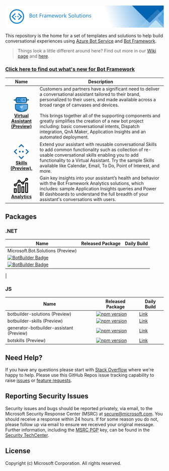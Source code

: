 ![Bot Framework Solutions](/docs/assets/images/bot_framework_solutions_header.png)

This repository is the home for a set of templates and solutions to help build conversational experiences using [Azure Bot Service](https://aka.ms/azurebotservice) and [Bot Framework](https://botframework.com).

> Things look a little different around here? Find out more in our [Wiki page](https://github.com/Microsoft/AI/wiki/What's-new-at-Build-2019) and [here](https://github.com/Microsoft/AI/issues/959).

### [Click here to find out what's new for Bot Framework](https://github.com/microsoft/botframework/blob/master/whats-new.md#whats-new)

| Name | Description |  
|:------------:|------------| 
|[<img src="https://github.com/microsoft/botframework-solutions/blob/master/docs/assets/images/icons/virtual-assistant.png" width="48"><br/> **Virtual Assistant (Preview)**](https://microsoft.github.io/botframework-solutions/overview/virtual-assistant-solution/) | Customers and partners have a significant need to deliver a conversational assistant tailored to their brand, personalized to their users, and made available across a broad range of canvases and devices. <br/><br/>  This brings together all of the supporting components and greatly simplifies the creation of a new bot project including: basic conversational intents, Dispatch integration, QnA Maker, Application Insights and an automated deployment.|
|[<img src="https://github.com/microsoft/botframework-solutions/blob/master/docs/assets/images/icons/skill.png" width="48"> <br/> **Skills (Preview).**](https://microsoft.github.io/botframework-solutions/overview/skills/)| Extend your assistant with reusable conversational Skills to add common functionality such as collection of re-usable conversational skills enabling you to add functionality to a Virtual Assistant. Try the sample Skills available like Calendar, Email, To Do, Point of Interest, and more.|
|[<img src="https://github.com/microsoft/botframework-solutions/blob/master/docs/assets/images/icons/bi-dashboard.png" width="48"> <br/> **Analytics**](https://microsoft.github.io/botframework-solutions/solution-accelerators/tutorials/view-analytics/1-intro)| Gain key insights into your assistant’s health and behavior with the Bot Framework Analytics solutions, which includes: sample Application Insights queries and Power BI dashboards to understand the full breadth of your assistant's conversations with users.|

## Packages

### .NET
| Name | Released Package | Daily Build |
|---|---|---|
| Microsoft.Bot.Solutions (Preview)
| [![BotBuilder Badge](https://buildstats.info/nuget/Microsoft.Bot.Solutions?dWidth=70)](https://www.nuget.org/packages/Microsoft.Bot.Solutions/)
| [![BotBuilder Badge](https://buildstats.info/myget/botbuilder/aitemplates/Microsoft.Bot.Solutions?includePreReleases=true&dWidth=50)](https://botbuilder.myget.org/feed/aitemplates/package/nuget/Microsoft.Bot.Solutions)
|

### JS

| Name | Released Package |Daily Build |
|---|---|---|
| botbuilder-solutions (Preview) | [![npm version](https://badge.fury.io/js/botbuilder-solutions.svg)](https://badge.fury.io/js/botbuilder-solutions) | [Link](https://botbuilder.myget.org/feed/aitemplates/package/npm/botbuilder-solutions)
| botbuilder-skills (Preview) | [![npm version](https://badge.fury.io/js/botbuilder-skills.svg)](https://badge.fury.io/js/botbuilder-skills) | [Link](https://botbuilder.myget.org/feed/aitemplates/package/npm/botbuilder-skills)
| generator-botbuilder-assistant (Preview) | [![npm version](https://badge.fury.io/js/generator-botbuilder-assistant.svg)](https://badge.fury.io/js/generator-botbuilder-assistant) | [Link](https://botbuilder.myget.org/feed/aitemplates/package/npm/generator-botbuilder-assistant)
| botskills (Preview) | [![npm version](https://badge.fury.io/js/botskills.svg)](https://badge.fury.io/js/botskills) | [Link](https://botbuilder.myget.org/feed/aitemplates/package/npm/botskills)

## Need Help?

If you have any questions please start with [Stack Overflow](https://stackoverflow.com/questions/tagged/botframework) where we're happy to help. Please use this GitHub Repos issue tracking capability to raise [issues](https://github.com/Microsoft/AI/issues/new?assignees=&labels=Type%3A+Bug&template=bug_report.md&title=) or [feature requests](https://github.com/Microsoft/AI/issues/new?assignees=&labels=Type%3A+Suggestion&template=feature_request.md&title=).

## Reporting Security Issues
Security issues and bugs should be reported privately, via email, to the Microsoft Security Response Center (MSRC) at [secure@microsoft.com](mailto:secure@microsoft.com). You should receive a response within 24 hours. If for some reason you do not, please follow up via email to ensure we received your original message. Further information, including the [MSRC PGP](https://technet.microsoft.com/en-us/security/dn606155) key, can be found in the [Security TechCenter](https://technet.microsoft.com/en-us/security/default).

## License
Copyright (c) Microsoft Corporation. All rights reserved.
